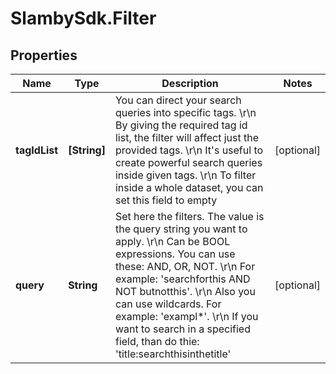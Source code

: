 # SlambySdk.Filter

## Properties
Name | Type | Description | Notes
------------ | ------------- | ------------- | -------------
**tagIdList** | **[String]** | You can direct your search queries into specific tags. \r\n            By giving the required tag id list, the filter will affect just the provided tags. \r\n            It&#39;s useful to create powerful search queries inside given tags. \r\n            To filter inside a whole dataset, you can set this field to empty | [optional] 
**query** | **String** | Set here the filters. The value is the query string you want to apply. \r\n            Can be BOOL expressions. You can use these: AND, OR, NOT. \r\n            For example: &#39;searchforthis AND NOT butnotthis&#39;. \r\n            Also you can use wildcards. For example: &#39;exampl*&#39;. \r\n            If you want to search in a specified field, than do thie: &#39;title:searchthisinthetitle&#39; | [optional] 



